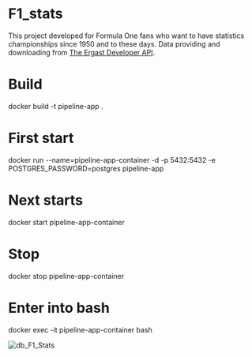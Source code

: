 # F1_stats
This project developed for Formula One fans who want to have statistics championships since 1950 and to these days.
Data providing and downloading from [The Ergast Developer API](http://ergast.com/mrd/db/#csv).
# Build
docker build -t pipeline-app .
# First start
docker run --name=pipeline-app-container -d -p 5432:5432 -e POSTGRES_PASSWORD=postgres pipeline-app
# Next starts
docker start pipeline-app-container
# Stop 
docker stop pipeline-app-container
# Enter into bash
docker exec -it pipeline-app-container bash


![db_F1_Stats](https://user-images.githubusercontent.com/63403198/180854011-674cac50-82d1-4104-9bf8-580eb36fa766.png)
